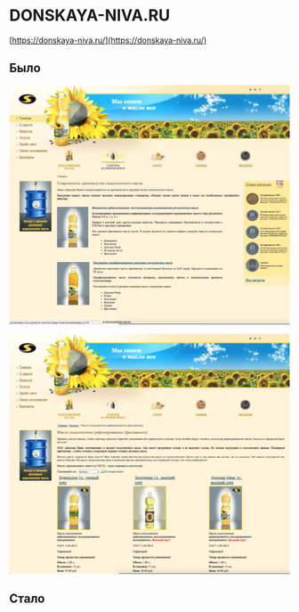 # DONSKAYA-NIVA.RU

[https://donskaya-niva.ru/](https://donskaya-niva.ru/)

## Было
![Главная страница](images/main.jpg "Главная страница")  

![Каталог](images/catalog.jpg "Каталог")

## Стало
